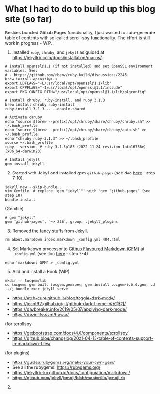 # What I had to do to build up this blog site (so far)

Besides bundled Github Pages functionality, I just wanted to auto-generate table of contents with so-called scroll-spy functionality. The effort is still work in progress - WIP.

1. Installed `ruby`, `chruby`, and `jekyll` as guided at https://jekyllrb.com/docs/installation/macos/.
```
# Install openssl@1.1 (if not installed) and set OpenSSL environment variables. See:
# - https://github.com/rbenv/ruby-build/discussions/2245
brew install openssl@1.1
export LDFLAGS="-L/usr/local/opt/openssl@1.1/lib"
export CPPFLAGS="-I/usr/local/opt/openssl@1.1/include"
export PKG_CONFIG_PATH="/usr/local/opt/openssl@1.1/lib/pkgconfig"

# Install chruby, ruby-install, and ruby 3.1.3
brew install chruby ruby-install
ruby-install 3.1.3 -- --enable-shared

# Activate chruby
echo "source $(brew --prefix)/opt/chruby/share/chruby/chruby.sh" >> ~/.bash_profile
echo "source $(brew --prefix)/opt/chruby/share/chruby/auto.sh" >> ~/.bash_profile
echo "chruby ruby-3.1.3" >> ~/.bash_profile
source ~/.bash_profile
ruby --version  # ruby 3.1.3p185 (2022-11-24 revision 1a6b16756e) [x86_64-darwin23]

# Install jekyll
gem install jekyll
```

2. Started with Jekyll and installed gem `github-pages` (see doc [here](https://docs.github.com/en/pages/setting-up-a-github-pages-site-with-jekyll/creating-a-github-pages-site-with-jekyll#creating-your-site) - step 7-10).

```
jekyll new --skip-bundle .
vim Gemfile  # replace 'gem "jekyll"' with 'gem "github-pages" (see step 10)
bundle install
```

(Gemfile)
```
# gem "jekyll"
gem "github-pages", "~> 228", group: :jekyll_plugins
```

3. Removed the fancy stuffs from Jekyll.

```
rm about.markdown index.markdown _config.yml 404.html
```

4. Set Markdown processor to [Github Flavoured Markdown (GFM)](https://github.github.com/gfm/) at `_config.yml` (see doc [here](https://docs.github.com/en/pages/setting-up-a-github-pages-site-with-jekyll/setting-a-markdown-processor-for-your-github-pages-site-using-jekyll) - step 2-4)

```
echo 'markdown: GFM' > _config.yml
```

5. Add and install a Hook (WIP)

```
mkdir -r tocgem/lib
cd tocgem; gem build tocgem.gemspec; gem install tocgem-0.0.0.gem; cd ../; bundle exec jekyll serve
```

- https://etch-cure.github.io/blog/toggle-dark-mode/
- https://joont92.github.io/git/github-dark-theme-적용하기/
- https://daybreaker.info/2019/05/07/applying-dark-mode/
- https://devinlife.com/howto/

(for scrollspy)
- https://getbootstrap.com/docs/4.0/components/scrollspy/
- https://github.blog/changelog/2021-04-13-table-of-contents-support-in-markdown-files/

(for plugins)
- https://guides.rubygems.org/make-your-own-gem/
- See all the rubygems: https://rubygems.org/
- https://jekyllrb-ko.github.io/docs/configuration/markdown/
- https://github.com/jekyll/jemoji/blob/master/lib/jemoji.rb

2. 
